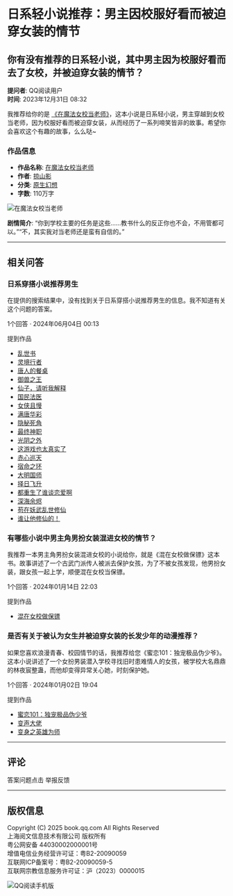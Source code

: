 # 日系轻小说推荐：男主因校服好看而被迫穿女装的情节

## 你有没有推荐的日系轻小说，其中男主因为校服好看而去了女校，并被迫穿女装的情节？

**提问者**: QQ阅读用户  
**时间**: 2023年12月31日 08:32

我推荐给你的是 [《在魔法女校当老师》](//book.qq.com/book-detail/20614921)，这本小说是日系轻小说，男主穿越到女校当老师，因为校服好看而被迫穿女装，从而经历了一系列啼笑皆非的故事。希望你会喜欢这个有趣的故事，么么哒~

### 作品信息

- **作品名称**: [在魔法女校当老师](//book.qq.com/book-detail/20614921)
- **作者**: [掠山影](//book.qq.com/book-writer/8499515003923101)  
- **分类**: [原生幻想](//book.qq.com/book-cate/20059-20060-0-0-0-0-0-1)  
- **字数**: 110万字

![在魔法女校当老师](https://wfqqreader-1252317822.image.myqcloud.com/cover/921/20614921/b_20614921.webp)

**剧情简介**: 
“你到学校主要的任务是这些……教书什么的反正你也不会，不用管都可以。”“不，其实我对当老师还是蛮有自信的。”

---

## 相关问答

### 日系穿搭小说推荐男生

在提供的搜索结果中，没有找到关于日系穿搭小说推荐男生的信息。我不知道有关这个问题的答案。

1个回答 · 2024年06月04日 00:13

提到作品

- [乱世书](//book.qq.com/book-detail/46010291)
- [灵境行者](//book.qq.com/book-detail/41940621)
- [唐人的餐桌](//book.qq.com/book-detail/43914374)
- [御兽之王](//book.qq.com/book-detail/47090668)
- [仙子，请听我解释](//book.qq.com/book-detail/45294721)
- [国民法医](//book.qq.com/book-detail/43893441)
- [女侠且慢](//book.qq.com/book-detail/44840014)
- [满唐华彩](//book.qq.com/book-detail/47135031)
- [隐秘死角](//book.qq.com/book-detail/46789359)
- [最终神职](//book.qq.com/book-detail/47551502)
- [光阴之外](//book.qq.com/book-detail/41777108)
- [这游戏也太真实了](//book.qq.com/book-detail/39391348)
- [赤心巡天](//book.qq.com/book-detail/26530091)
- [宿命之环](//book.qq.com/book-detail/46370336)
- [大明国师](//book.qq.com/book-detail/46099286)
- [择日飞升](//book.qq.com/book-detail/42778366)
- [都重生了谁谈恋爱啊](//book.qq.com/book-detail/47068783)
- [深海余烬](//book.qq.com/book-detail/44360760)
- [苟在妖武乱世修仙](//book.qq.com/book-detail/46305137)
- [谁让他修仙的！](//book.qq.com/book-detail/46504904)

### 有哪些小说中男主角男扮女装混进女校的情节？

我推荐一本男主角男扮女装混进女校的小说给你，就是《混在女校做保镖》这本书。故事讲述了一个古武门派传人被派去保护女孩，为了不被女孩发现，他男扮女装，跟女孩一起上学，顺便混在女校当保镖。

1个回答 · 2024年01月14日 22:03

提到作品

- [混在女校做保镖](//book.qq.com/so/混在女校做保镖)

### 是否有关于被认为女生并被迫穿女装的长发少年的动漫推荐？

如果您喜欢浪漫青春、校园情节的话，我推荐给您《蜜恋101：独宠极品伪少爷》。这本小说讲述了一个女扮男装潜入学校寻找旧时患难情人的女孩，被学校大名鼎鼎的林夜宸整蛊，而他却变得异常关心她，时刻保护她。

1个回答 · 2024年01月02日 19:04

提到作品

- [蜜恋101：独宠极品伪少爷](//book.qq.com/so/蜜恋101：独宠极品伪少爷)
- [变声大佬](//book.qq.com/so/变声大佬)
- [变身之英雄为师](//book.qq.com/so/变身之英雄为师)

---

## 评论
答案问题点击 举报反馈

---

## 版权信息
Copyright (C) 2025 book.qq.com All Rights Reserved  
上海阅文信息技术有限公司 版权所有  
粤公网安备 44030002000001号  
增值电信业务经营许可证：粤B2-20090059  
互联网ICP备案号：粤B2-20090059-5  
互联网宗教信息服务许可证：沪（2023）0000015  

![QQ阅读手机版](//qqreader-site-1252317822.file.myqcloud.com/qq-pc/static/img/q-qrcode.e88b14c.png)
<!-- tcd_original_link https://book.qq.com/ask/detail/pezfxajdam -->

